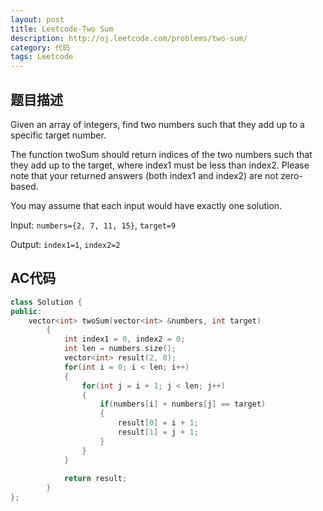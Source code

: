 ```yaml
---
layout: post
title: Leetcode-Two Sum
description: http://oj.leetcode.com/problems/two-sum/
category: 代码
tags: Leetcode
---
```

## 题目描述

Given an array of integers, find two numbers such that they add up to a specific target number.

The function twoSum should return indices of the two numbers such that they add up to the target, where index1 must be less than index2. Please note that your returned answers (both index1 and index2) are not zero-based.

You may assume that each input would have exactly one solution.

Input: `numbers={2, 7, 11, 15}`, `target=9`

Output: `index1=1`, `index2=2`

## AC代码
```cpp
class Solution {
public:
	vector<int> twoSum(vector<int> &numbers, int target)
		{
			int index1 = 0, index2 = 0;
			int len = numbers.size();
			vector<int> result(2, 0);
			for(int i = 0; i < len; i++)
			{
				for(int j = i + 1; j < len; j++)
				{
					if(numbers[i] + numbers[j] == target)
					{
						result[0] = i + 1;
						result[1] = j + 1;
					}
				}
			}
	
			return result;
		}
};
```
